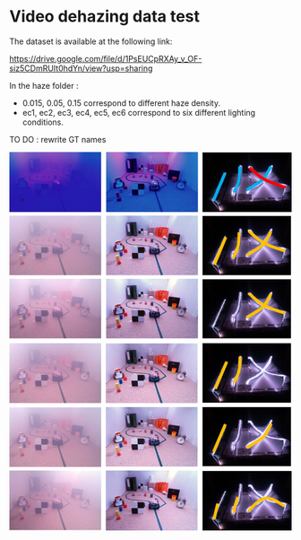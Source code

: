 # Video dehazing data test

The dataset is available at the following link:

https://drive.google.com/file/d/1PsEUCpRXAy_v_OF-siz5CDmRUIt0hdYn/view?usp=sharing

In the haze folder : 
* 0.015, 0.05, 0.15 correspond to different haze density.
* ec1, ec2, ec3, ec4, ec5, ec6 correspond to six different lighting conditions.

TO DO : rewrite GT names

![Caption](img/eclairages.png "Several lighting conditions")
